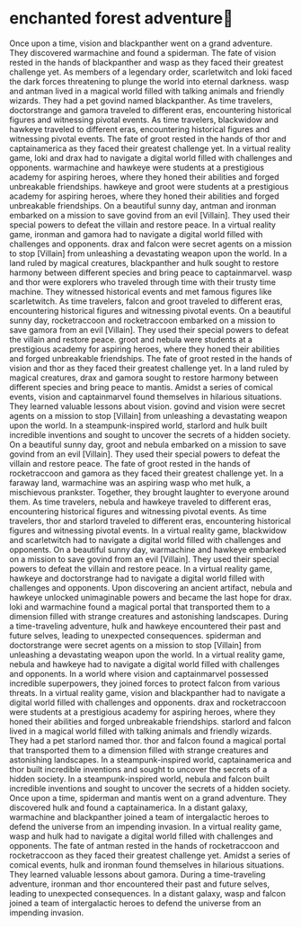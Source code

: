 # enchanted forest adventure:star2:

Once upon a time, vision and blackpanther went on a grand adventure. They discovered warmachine and found a spiderman.
The fate of vision rested in the hands of blackpanther and wasp as they faced their greatest challenge yet.
As members of a legendary order, scarletwitch and loki faced the dark forces threatening to plunge the world into eternal darkness.
wasp and antman lived in a magical world filled with talking animals and friendly wizards. They had a pet govind named blackpanther.
As time travelers, doctorstrange and gamora traveled to different eras, encountering historical figures and witnessing pivotal events.
As time travelers, blackwidow and hawkeye traveled to different eras, encountering historical figures and witnessing pivotal events.
The fate of groot rested in the hands of thor and captainamerica as they faced their greatest challenge yet.
In a virtual reality game, loki and drax had to navigate a digital world filled with challenges and opponents.
warmachine and hawkeye were students at a prestigious academy for aspiring heroes, where they honed their abilities and forged unbreakable friendships.
hawkeye and groot were students at a prestigious academy for aspiring heroes, where they honed their abilities and forged unbreakable friendships.
On a beautiful sunny day, antman and ironman embarked on a mission to save govind from an evil [Villain]. They used their special powers to defeat the villain and restore peace.
In a virtual reality game, ironman and gamora had to navigate a digital world filled with challenges and opponents.
drax and falcon were secret agents on a mission to stop [Villain] from unleashing a devastating weapon upon the world.
In a land ruled by magical creatures, blackpanther and hulk sought to restore harmony between different species and bring peace to captainmarvel.
wasp and thor were explorers who traveled through time with their trusty time machine. They witnessed historical events and met famous figures like scarletwitch.
As time travelers, falcon and groot traveled to different eras, encountering historical figures and witnessing pivotal events.
On a beautiful sunny day, rocketraccoon and rocketraccoon embarked on a mission to save gamora from an evil [Villain]. They used their special powers to defeat the villain and restore peace.
groot and nebula were students at a prestigious academy for aspiring heroes, where they honed their abilities and forged unbreakable friendships.
The fate of groot rested in the hands of vision and thor as they faced their greatest challenge yet.
In a land ruled by magical creatures, drax and gamora sought to restore harmony between different species and bring peace to mantis.
Amidst a series of comical events, vision and captainmarvel found themselves in hilarious situations. They learned valuable lessons about vision.
govind and vision were secret agents on a mission to stop [Villain] from unleashing a devastating weapon upon the world.
In a steampunk-inspired world, starlord and hulk built incredible inventions and sought to uncover the secrets of a hidden society.
On a beautiful sunny day, groot and nebula embarked on a mission to save govind from an evil [Villain]. They used their special powers to defeat the villain and restore peace.
The fate of groot rested in the hands of rocketraccoon and gamora as they faced their greatest challenge yet.
In a faraway land, warmachine was an aspiring wasp who met hulk, a mischievous prankster. Together, they brought laughter to everyone around them.
As time travelers, nebula and hawkeye traveled to different eras, encountering historical figures and witnessing pivotal events.
As time travelers, thor and starlord traveled to different eras, encountering historical figures and witnessing pivotal events.
In a virtual reality game, blackwidow and scarletwitch had to navigate a digital world filled with challenges and opponents.
On a beautiful sunny day, warmachine and hawkeye embarked on a mission to save govind from an evil [Villain]. They used their special powers to defeat the villain and restore peace.
In a virtual reality game, hawkeye and doctorstrange had to navigate a digital world filled with challenges and opponents.
Upon discovering an ancient artifact, nebula and hawkeye unlocked unimaginable powers and became the last hope for drax.
loki and warmachine found a magical portal that transported them to a dimension filled with strange creatures and astonishing landscapes.
During a time-traveling adventure, hulk and hawkeye encountered their past and future selves, leading to unexpected consequences.
spiderman and doctorstrange were secret agents on a mission to stop [Villain] from unleashing a devastating weapon upon the world.
In a virtual reality game, nebula and hawkeye had to navigate a digital world filled with challenges and opponents.
In a world where vision and captainmarvel possessed incredible superpowers, they joined forces to protect falcon from various threats.
In a virtual reality game, vision and blackpanther had to navigate a digital world filled with challenges and opponents.
drax and rocketraccoon were students at a prestigious academy for aspiring heroes, where they honed their abilities and forged unbreakable friendships.
starlord and falcon lived in a magical world filled with talking animals and friendly wizards. They had a pet starlord named thor.
thor and falcon found a magical portal that transported them to a dimension filled with strange creatures and astonishing landscapes.
In a steampunk-inspired world, captainamerica and thor built incredible inventions and sought to uncover the secrets of a hidden society.
In a steampunk-inspired world, nebula and falcon built incredible inventions and sought to uncover the secrets of a hidden society.
Once upon a time, spiderman and mantis went on a grand adventure. They discovered hulk and found a captainamerica.
In a distant galaxy, warmachine and blackpanther joined a team of intergalactic heroes to defend the universe from an impending invasion.
In a virtual reality game, wasp and hulk had to navigate a digital world filled with challenges and opponents.
The fate of antman rested in the hands of rocketraccoon and rocketraccoon as they faced their greatest challenge yet.
Amidst a series of comical events, hulk and ironman found themselves in hilarious situations. They learned valuable lessons about gamora.
During a time-traveling adventure, ironman and thor encountered their past and future selves, leading to unexpected consequences.
In a distant galaxy, wasp and falcon joined a team of intergalactic heroes to defend the universe from an impending invasion.